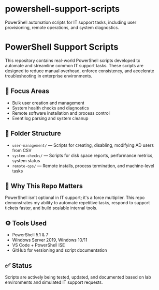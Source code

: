 # powershell-support-scripts
PowerShell automation scripts for IT support tasks, including user provisioning, remote operations, and system diagnostics.

# PowerShell Support Scripts

This repository contains real-world PowerShell scripts developed to automate and streamline common IT support tasks. These scripts are designed to reduce manual overhead, enforce consistency, and accelerate troubleshooting in enterprise environments.

## 🔧 Focus Areas

- Bulk user creation and management
- System health checks and diagnostics
- Remote software installation and process control
- Event log parsing and system cleanup

## 📁 Folder Structure

- `user-management/` — Scripts for creating, disabling, modifying AD users from CSV
- `system-checks/` — Scripts for disk space reports, performance metrics, system status
- `remote-ops/` — Remote installs, process termination, and machine-level tasks

## 🧠 Why This Repo Matters

PowerShell isn't optional in IT support; it's a force multiplier. This repo demonstrates my ability to automate repetitive tasks, respond to support tickets faster, and build scalable internal tools.

## ⚙️ Tools Used

- PowerShell 5.1 & 7
- Windows Server 2019, Windows 10/11
- VS Code + PowerShell ISE
- GitHub for versioning and script documentation

## ✅ Status

Scripts are actively being tested, updated, and documented based on lab environments and simulated IT support requests.

